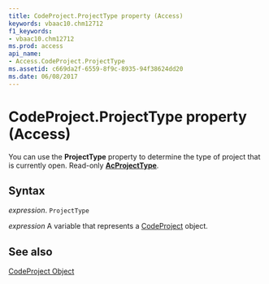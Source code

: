 ```yaml
---
title: CodeProject.ProjectType property (Access)
keywords: vbaac10.chm12712
f1_keywords:
- vbaac10.chm12712
ms.prod: access
api_name:
- Access.CodeProject.ProjectType
ms.assetid: c669da2f-6559-8f9c-8935-94f38624dd20
ms.date: 06/08/2017
---
```



# CodeProject.ProjectType property (Access)

You can use the  **ProjectType** property to determine the type of project that is currently open. Read-only **[AcProjectType](Access.AcProjectType.md)**.


## Syntax

_expression_. `ProjectType`

_expression_ A variable that represents a [CodeProject](Access.CodeProject.md) object.


## See also


[CodeProject Object](Access.CodeProject.md)

